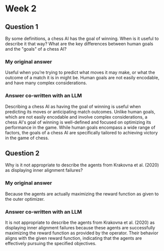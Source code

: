 # Week 2
## Question 1
By some definitions, a chess AI has the goal of winning. When is it useful to describe it that way? What are the key differences between human goals and the "goals" of a chess AI?
### My original answer
Useful when you’re trying to predict what moves it may make, or what the outcome of a match it is in might be. Human goals are not easily encodable, and have many complex considerations.
### Answer co-written with an LLM
Describing a chess AI as having the goal of winning is useful when predicting its moves or anticipating match outcomes. Unlike human goals, which are not easily encodable and involve complex considerations, a chess AI's goal of winning is well-defined and focused on optimizing its performance in the game. While human goals encompass a wide range of factors, the goals of a chess AI are specifically tailored to achieving victory in the game of chess.
## Question 2
Why is it not appropriate to describe the agents from Krakovna et al. (2020) as displaying inner alignment failures?
### My original answer
Because the agents are actually maximizing the reward function as given to the outer optimizer.
### Answer co-written with an LLM
It is not appropriate to describe the agents from Krakovna et al. (2020) as displaying inner alignment failures because these agents are successfully maximizing the reward function as provided by the operator. Their behavior aligns with the given reward function, indicating that the agents are effectively pursuing the specified objectives.